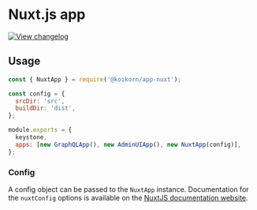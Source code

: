<!--[meta]
section: api
subSection: apps
title: Nuxt.js app
[meta]-->

# Nuxt.js app

[![View changelog](https://img.shields.io/badge/changelogs.xyz-Explore%20Changelog-brightgreen)](https://changelogs.xyz/@koikorn/app-nuxt)

## Usage

```javascript
const { NuxtApp } = require('@koikorn/app-nuxt');

const config = {
  srcDir: 'src',
  buildDir: 'dist',
};

module.exports = {
  keystone,
  apps: [new GraphQLApp(), new AdminUIApp(), new NuxtApp(config)],
};
```

### Config

A config object can be passed to the `NuxtApp` instance. Documentation for the `nuxtConfig` options is available on the [NuxtJS documentation website](https://nuxtjs.org/guide/configuration).
